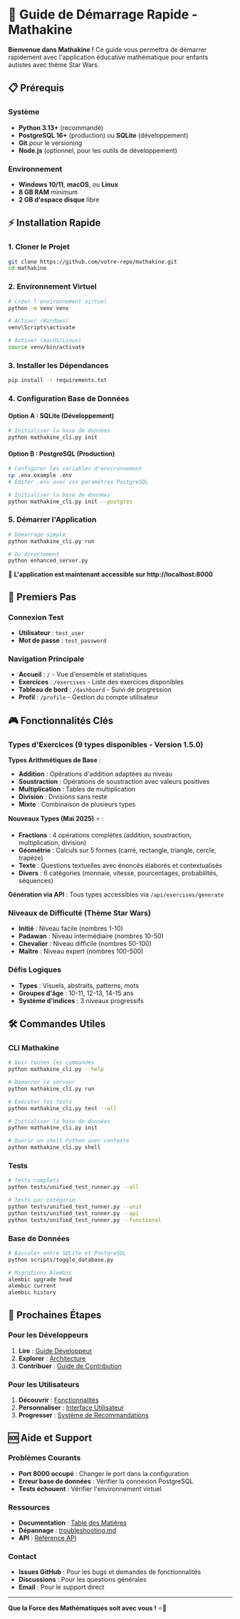 # 🚀 Guide de Démarrage Rapide - Mathakine

**Bienvenue dans Mathakine !** Ce guide vous permettra de démarrer rapidement avec l'application éducative mathématique pour enfants autistes avec thème Star Wars.

## 📋 Prérequis

### Système
- **Python 3.13+** (recommandé)
- **PostgreSQL 16+** (production) ou **SQLite** (développement)
- **Git** pour le versioning
- **Node.js** (optionnel, pour les outils de développement)

### Environnement
- **Windows 10/11**, **macOS**, ou **Linux**
- **8 GB RAM** minimum
- **2 GB d'espace disque** libre

## ⚡ Installation Rapide

### 1. Cloner le Projet
```bash
git clone https://github.com/votre-repo/mathakine.git
cd mathakine
```

### 2. Environnement Virtuel
```bash
# Créer l'environnement virtuel
python -m venv venv

# Activer (Windows)
venv\Scripts\activate

# Activer (macOS/Linux)
source venv/bin/activate
```

### 3. Installer les Dépendances
```bash
pip install -r requirements.txt
```

### 4. Configuration Base de Données

#### Option A : SQLite (Développement)
```bash
# Initialiser la base de données
python mathakine_cli.py init
```

#### Option B : PostgreSQL (Production)
```bash
# Configurer les variables d'environnement
cp .env.example .env
# Éditer .env avec vos paramètres PostgreSQL

# Initialiser la base de données
python mathakine_cli.py init --postgres
```

### 5. Démarrer l'Application
```bash
# Démarrage simple
python mathakine_cli.py run

# Ou directement
python enhanced_server.py
```

🎉 **L'application est maintenant accessible sur http://localhost:8000**

## 🔐 Premiers Pas

### Connexion Test
- **Utilisateur** : `test_user`
- **Mot de passe** : `test_password`

### Navigation Principale
- **Accueil** : `/` - Vue d'ensemble et statistiques
- **Exercices** : `/exercises` - Liste des exercices disponibles
- **Tableau de bord** : `/dashboard` - Suivi de progression
- **Profil** : `/profile` - Gestion du compte utilisateur

## 🎮 Fonctionnalités Clés

### Types d'Exercices (9 types disponibles - Version 1.5.0)

**Types Arithmétiques de Base** :
- **Addition** : Opérations d'addition adaptées au niveau
- **Soustraction** : Opérations de soustraction avec valeurs positives
- **Multiplication** : Tables de multiplication
- **Division** : Divisions sans reste
- **Mixte** : Combinaison de plusieurs types

**Nouveaux Types (Mai 2025)** ⭐ :
- **Fractions** : 4 opérations complètes (addition, soustraction, multiplication, division)
- **Géométrie** : Calculs sur 5 formes (carré, rectangle, triangle, cercle, trapèze)
- **Texte** : Questions textuelles avec énoncés élaborés et contextualisés
- **Divers** : 6 catégories (monnaie, vitesse, pourcentages, probabilités, séquences)

**Génération via API** : Tous types accessibles via `/api/exercises/generate`

### Niveaux de Difficulté (Thème Star Wars)
- **Initié** : Niveau facile (nombres 1-10)
- **Padawan** : Niveau intermédiaire (nombres 10-50)
- **Chevalier** : Niveau difficile (nombres 50-100)
- **Maître** : Niveau expert (nombres 100-500)

### Défis Logiques
- **Types** : Visuels, abstraits, patterns, mots
- **Groupes d'âge** : 10-11, 12-13, 14-15 ans
- **Système d'indices** : 3 niveaux progressifs

## 🛠️ Commandes Utiles

### CLI Mathakine
```bash
# Voir toutes les commandes
python mathakine_cli.py --help

# Démarrer le serveur
python mathakine_cli.py run

# Exécuter les tests
python mathakine_cli.py test --all

# Initialiser la base de données
python mathakine_cli.py init

# Ouvrir un shell Python avec contexte
python mathakine_cli.py shell
```

### Tests
```bash
# Tests complets
python tests/unified_test_runner.py --all

# Tests par catégorie
python tests/unified_test_runner.py --unit
python tests/unified_test_runner.py --api
python tests/unified_test_runner.py --functional
```

### Base de Données
```bash
# Basculer entre SQLite et PostgreSQL
python scripts/toggle_database.py

# Migrations Alembic
alembic upgrade head
alembic current
alembic history
```

## 🎯 Prochaines Étapes

### Pour les Développeurs
1. **Lire** : [Guide Développeur](../development/README.md)
2. **Explorer** : [Architecture](../architecture/README.md)
3. **Contribuer** : [Guide de Contribution](../development/contributing.md)

### Pour les Utilisateurs
1. **Découvrir** : [Fonctionnalités](../features/README.md)
2. **Personnaliser** : [Interface Utilisateur](../features/ui-interface.md)
3. **Progresser** : [Système de Recommandations](../features/recommendations.md)

## 🆘 Aide et Support

### Problèmes Courants
- **Port 8000 occupé** : Changer le port dans la configuration
- **Erreur base de données** : Vérifier la connexion PostgreSQL
- **Tests échouent** : Vérifier l'environnement virtuel

### Ressources
- **Documentation** : [Table des Matières](../TABLE_DES_MATIERES.md)
- **Dépannage** : [troubleshooting.md](troubleshooting.md)
- **API** : [Référence API](../development/api-reference.md)

### Contact
- **Issues GitHub** : Pour les bugs et demandes de fonctionnalités
- **Discussions** : Pour les questions générales
- **Email** : Pour le support direct

---

**Que la Force des Mathématiques soit avec vous !** ⭐🚀 